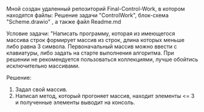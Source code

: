 Мной создан удаленный репозиторий Final-Control-Work, в котором находятся файлы: Решение задачи "ControlWork", блок-схема "Scheme.drawio" , а также файл Readme.md

Условие задачи:
"Написать программу, которая из имеющегося массива строк формирует массив из строк, длина которых меньше либо равна 3 символа. Первоначальный массив можно ввести с клавиатуры, либо задать на старте выполнения алгоритма. При решении не рекомендуется пользоваться коллекциями, лучше обойтись исключительно массивами.

Решение:
1) Задал свой массив.
2) Написал метод, который прогоняет массив, находит элементы <= 3 и полученные элементы выводит на консоль.